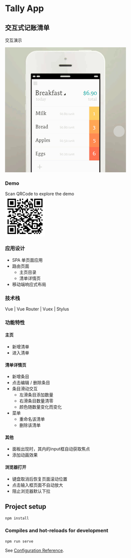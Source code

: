 # Tally App 
## 交互式记账清单
交互演示

![proto](./prototype.gif)  
### Demo 
 Scan QRCode to explore the demo  
![Demo](./Demo.gif)  

### 应用设计
* SPA 单页面应用
* 路由页面
  * 主页目录
  * 清单详情页
* 移动端响应式布局

### 技术栈
Vue | Vue Router | Vuex | Stylus

### 功能特性
#### 主页<br>
* 新增清单
* 进入清单<br>
#### 清单详情页<br>
* 新增条目
* 点击编辑 / 删除条目
* 条目滑动交互
  * 左滑条目添加数量
  * 右滑条目数量清零
  * 颜色随数量变化而变化
* 菜单
  * 重命名该清单
  * 删除该清单
#### 其他
* 面板出现时，其内的input框自动获取焦点
* 添加动画效果

#### 浏览器打开  
* 键盘取消后恢复页面滚动位置 
* 点击输入框页面不自动放大
* 阻止浏览器默认下拉




## Project setup
```
npm install
```

### Compiles and hot-reloads for development
```
npm run serve
```

See [Configuration Reference](https://cli.vuejs.org/config/).
